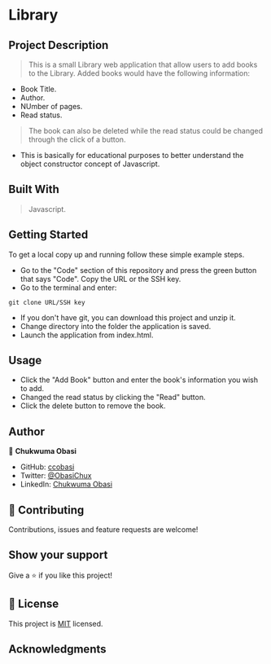 # Library

## Project Description
> This is a small Library web application that allow users to add books to the Library. Added books would have the following information:
- Book Title.
- Author.
- NUmber of pages.
- Read status.
> The book can also be deleted while the read status could be changed through the click of a button.
- This is basically for educational purposes to better understand the object constructor concept of Javascript.


## Built With
> Javascript.


## Getting Started

To get a local copy up and running follow these simple example steps.

- Go to the "Code" section of this repository and press the green button that says "Code". Copy the URL or the SSH key.
- Go to the terminal and enter:
```
git clone URL/SSH key
```
- If you don't have git, you can download this project and unzip it.
- Change directory into the folder the application is saved.
- Launch the application from index.html.

## Usage
- Click the "Add Book" button and enter the book's information you wish to add.
- Changed the read status by clicking the "Read" button.
- Click the delete button to remove the book.



## Author


👤 **Chukwuma Obasi**

- GitHub: [ccobasi](https://github.com/ccobasi)
- Twitter: [@ObasiChux](https://twitter.com/ObasiChux)
- LinkedIn: [Chukwuma Obasi](https://www.linkedin.com/in/chukwuma-obasi/)
 

## 🤝 Contributing

Contributions, issues and feature requests are welcome!


## Show your support

Give a ⭐️ if you like this project!


## 📝 License

This project is [MIT](LICENSE) licensed.

## Acknowledgments